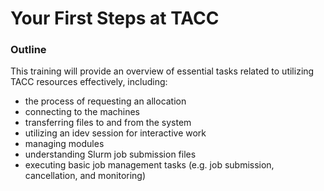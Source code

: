 # Your First Steps at TACC

### Outline

This training will provide an overview of essential tasks related to utilizing TACC resources effectively, including:

* the process of requesting an allocation
* connecting to the machines
* transferring files to and from the system
* utilizing an idev session for interactive work
* managing modules
* understanding Slurm job submission files
* executing basic job management tasks (e.g. job submission, cancellation, and monitoring)